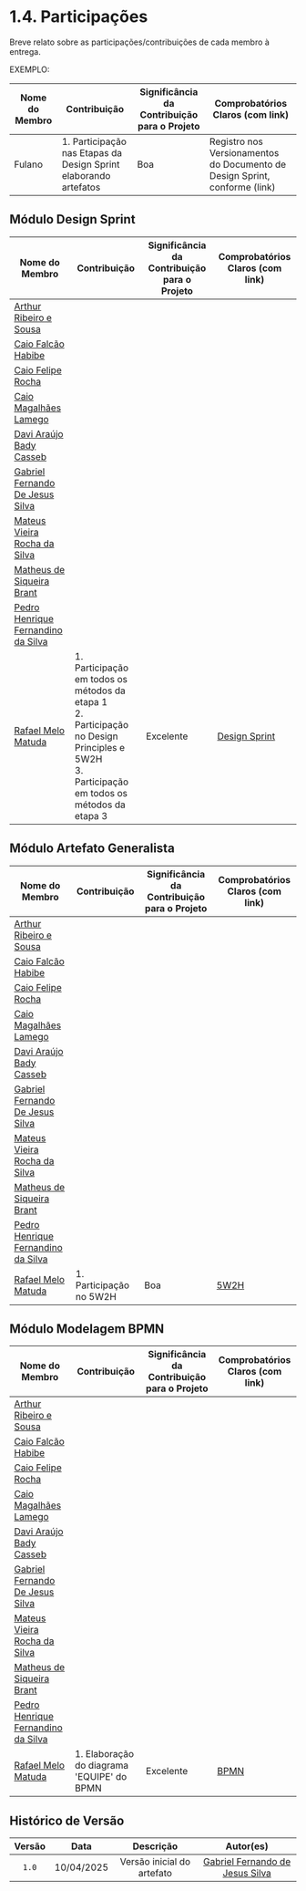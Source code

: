 # 1.4. Participações 

Breve relato sobre as participações/contribuições de cada membro à entrega. 

EXEMPLO:

| Nome do Membro | Contribuição | Significância da Contribuição para o Projeto | Comprobatórios Claros (com link) |
| -------------- | ------------ | -------------------------------------------- | -------------------------------- |
| Fulano  |  1. Participação nas Etapas da Design Sprint elaborando artefatos | Boa | Registro nos Versionamentos do Documento de Design Sprint, conforme (link) 

## Módulo Design Sprint 

| Nome do Membro | Contribuição | Significância da Contribuição para o Projeto | Comprobatórios Claros (com link) |
| -------------- | ------------ | -------------------------------------------- | -------------------------------- |
| [Arthur Ribeiro e Sousa][artrsousa1] | | | |
| [Caio Falcão Habibe][CaioHabibe] | | | |
| [Caio Felipe Rocha][caio-felipee] | | | |
| [Caio Magalhães Lamego][caiolamego] | | | |
| [Davi Araújo Bady Casseb][dcasseb] | | | |
| [Gabriel Fernando De Jesus Silva][MMcLovin] | | | |
| [Mateus Vieira Rocha da Silva][mateusvrs] | | | |
| [Matheus de Siqueira Brant][MatheussBrant] | | | |
| [Pedro Henrique Fernandino da Silva][PedroHenrique061] | | | |
| [Rafael Melo Matuda][rmatuda] | 1. Participação em todos os métodos da etapa 1<br>2. Participação no Design Principles e 5W2H<br>3. Participação em todos os métodos da etapa 3| Excelente| [Design Sprint](./1.1.DesignSprint.md)|

## Módulo Artefato Generalista 

| Nome do Membro | Contribuição | Significância da Contribuição para o Projeto | Comprobatórios Claros (com link) |
| -------------- | ------------ | -------------------------------------------- | -------------------------------- |
| [Arthur Ribeiro e Sousa][artrsousa1] | | | |
| [Caio Falcão Habibe][CaioHabibe] | | | |
| [Caio Felipe Rocha][caio-felipee] | | | |
| [Caio Magalhães Lamego][caiolamego] | | | |
| [Davi Araújo Bady Casseb][dcasseb] | | | |
| [Gabriel Fernando De Jesus Silva][MMcLovin] | | | |
| [Mateus Vieira Rocha da Silva][mateusvrs] | | | |
| [Matheus de Siqueira Brant][MatheussBrant] | | | |
| [Pedro Henrique Fernandino da Silva][PedroHenrique061] | | | |
| [Rafael Melo Matuda][rmatuda] |1. Participação no 5W2H |Boa |[5W2H](https://miro.com/app/board/uXjVIG9iqTs=/?moveToWidget=3458764623860573058&cot=14) |


## Módulo Modelagem BPMN 

| Nome do Membro | Contribuição | Significância da Contribuição para o Projeto | Comprobatórios Claros (com link) |
| -------------- | ------------ | -------------------------------------------- | -------------------------------- |
| [Arthur Ribeiro e Sousa][artrsousa1] | | | |
| [Caio Falcão Habibe][CaioHabibe] | | | |
| [Caio Felipe Rocha][caio-felipee] | | | |
| [Caio Magalhães Lamego][caiolamego] | | | |
| [Davi Araújo Bady Casseb][dcasseb] | | | |
| [Gabriel Fernando De Jesus Silva][MMcLovin] | | | |
| [Mateus Vieira Rocha da Silva][mateusvrs] | | | |
| [Matheus de Siqueira Brant][MatheussBrant] | | | |
| [Pedro Henrique Fernandino da Silva][PedroHenrique061] | | | |
| [Rafael Melo Matuda][rmatuda] |1. Elaboração do diagrama 'EQUIPE' do BPMN |Excelente |[BPMN](https://miro.com/app/board/uXjVIG9iqTs=/?moveToWidget=3458764624436528909&cot=14) |

## Histórico de Versão
| Versão | Data | Descrição | Autor(es) | 
| :----: | :--: | :-------: | :-------: | 
| `1.0` | 10/04/2025 | Versão inicial do artefato | [Gabriel Fernando de Jesus Silva][MMcLovin] | 

[artrsousa1]: https://github.com/artrsousa1  
[CaioHabibe]: https://github.com/CaioHabibe  
[caio-felipee]: https://github.com/caio-felipee  
[caiolamego]: https://github.com/caiolamego  
[dcasseb]: https://github.com/dcasseb  
[MMcLovin]: https://github.com/MMcLovin  
[mateusvrs]: https://github.com/mateusvrs  
[MatheussBrant]: https://github.com/MatheussBrant  
[PedroHenrique061]: https://github.com/PedroHenrique061  
[rmatuda]: https://github.com/rmatuda  
